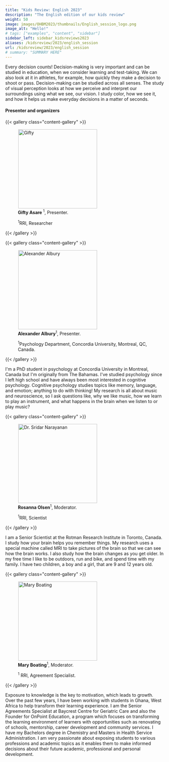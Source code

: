 ```yaml
---
title: "Kids Review: English 2023"
description: "The English edition of our kids review"
weight: 50
image: images/OHBM2023/thumbnails/English_session_logo.png
image_alt: "Hello!"
# tags: ["examples", "content", "sidebar"]
sidebar_left: sidebar_kidsreviews2023
aliases: /kidsreview/2023/english_session
url: /kidsreview/2023/english_session
# summary: "SUMMARY HERE"
---
```



<!-- * Currently registrations are open for the sessions: French I, French II, Greek, Italian I, Italian II, Italian III, Japanese, Korean, Mandarin II, Portuguese, Spanish and Traditional Chinese (Taiwan)
* The following sessions are in preparation and the corresponding webpages are under construction: Bengali, English, German I, German II, Mandarin I, Marathi -->

Every decision counts! Decision-making is very important and can be studied in education, when we consider learning and test-taking. We can also look at it in athletes, for example, how quickly they make a decision to shoot or pass. Decision-making can be studied across all senses. The study of visual perception looks at how we perceive and interpret our surroundings using what we see, our vision. I study color, how we see it, and how it helps us make everyday decisions in a matter of seconds.

<!-- **[Registration here!]()** -->

#### Presenter and organizers

{{< gallery class="content-gallery" >}}
    <figure> 
            <img style="margin: 0.1em 0.1em 0.1em 0.1em" src="/images/OHBM2023/kidsreview_2023/english/Gifty.jpg" alt="Gifty" height="250">
        <figcaption>
            <b>Gifty Asare </b><sup>1</sup></b>, Presenter.
            <p><sup>1</sup>RRI, Researcher</p>
        </figcaption>
    </figure>
{{< /gallery >}}  
  

{{< gallery class="content-gallery" >}}
    <figure> 
            <img style="margin: 0.1em 0.1em 0.1em 0.1em" src="/images/OHBM2023/kidsreview_2023/english/Alex-Albury.jpg" alt="Alexander Albury" width="250">
        <figcaption>
            <b>Alexander Albury</b><sup>1</sup></b>, Presenter.
            <p><sup>1</sup>Psychology Department, Concordia University, Montreal, QC, Canada.</p>
        </figcaption>
    </figure>
{{< /gallery >}}  
  
I'm a PhD student in psychology at Concordia University in Montreal, Canada but I'm originally from The Bahamas. I've studied psychology since I left high school and have always been most interested in cognitive psychology. Cognitive psychology studies topics like memory, language, and emotion; anything to do with thinking! My research is all about music and neuroscience, so I ask questions like, why we like music, how we learn to play an instrument, and what happens in the brain when we listen to or play music?


{{< gallery class="content-gallery" >}}
    <figure> 
            <img style="margin: 0.1em 0.1em 0.1em 0.1em" src="/images/DICmembers/RosannaOlsen_headshot_2017cropped.jpg" alt="Dr. Sridar Narayanan" width="250">
        <figcaption>
            <b>Rosanna Olsen</b><sup>1</sup></b>, Moderator.
            <p><sup>1</sup>RRI, Scientist</p>
        </figcaption>
    </figure>
{{< /gallery >}}  
  
I am a Senior Scientist at the Rotman Research Institute in Toronto, Canada. I study how your brain helps you remember things. My research uses a special machine called MRI to take pictures of the brain so that we can see how the brain works. I also study how the brain changes as you get older. In my free time I like to be outdoors, run and bike, and spend time with my family. I have two children, a boy and a girl, that are 9 and 12 years old.

{{< gallery class="content-gallery" >}}
    <figure> 
            <img style="margin: 0.1em 0.1em 0.1em 0.1em" src="/images/OHBM2023/kidsreview_2023/english/MaryBoating0012.jpg" alt="Mary Boating" height="250">
        <figcaption>
            <b>Mary Boating</b><sup>1</sup></b>, Moderator.
            <p><sup>1</sup> RRI, Agreement Specialist.</p>
        </figcaption>
    </figure>
{{< /gallery >}}  
  
Exposure to knowledge is the key to motivation, which leads to growth. Over the past few years, I have been working with students in Ghana, West Africa to help transform their learning experience. I am the Senior Agreements Specialist at Baycrest Centre for Geriatric Care and also the Founder for OnPoint Education, a program which focuses on transforming the learning environment of learners with opportunities such as renovating of schools, mentorship, career development and community services. I have my Bachelors degree in  Chemistry and Masters in Health Service Administration. I am very passionate about exposing students to various professions and academic topics as it enables them to make informed decisions about their future academic, professional and personal development.

<!-- ### Official Trailer -->

<!-- {{< youtube id="dilEN1MzXAU" >}} -->
